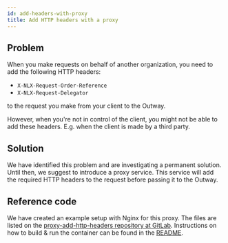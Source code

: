 ```yaml
---
id: add-headers-with-proxy
title: Add HTTP headers with a proxy
---
```


## Problem

When you make requests on behalf of another organization, you need to add the following HTTP headers:
- `X-NLX-Request-Order-Reference`
- `X-NLX-Request-Delegator`

to the request you make from your client to the Outway.

However, when you're not in control of the client, you might not be able to add these headers. E.g. when the client is made by a third party.

## Solution

We have identified this problem and are investigating a permanent solution. Until then, we suggest to introduce a proxy service.
This service will add the required HTTP headers to the request before passing it to the Outway.

## Reference code

We have created an example setup with Nginx for this proxy. The files are listed on the
[proxy-add-http-headers repository at GitLab](https://gitlab.com/commonground/nlx/proxy-add-http-headers).
Instructions on how to build & run the container can be found in the [README](https://gitlab.com/commonground/nlx/proxy-add-http-headers/-/blob/main/README.md).
